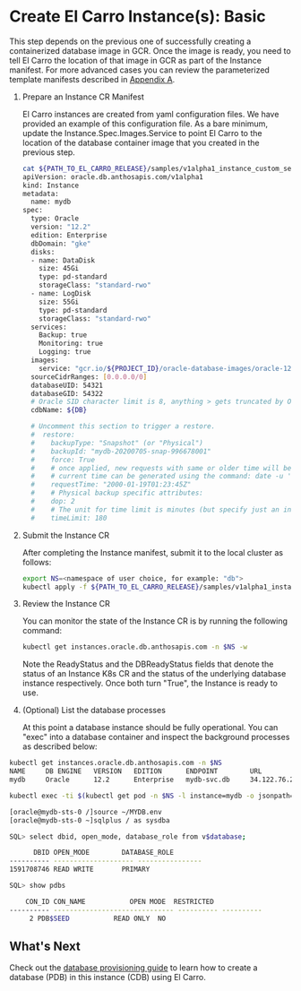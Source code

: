 # Create El Carro Instance(s): Basic

This step depends on the previous one of successfully creating a containerized
database image in GCR. Once the image is ready, you need to tell El Carro the
location of that image in GCR as part of the Instance manifest. For more
advanced cases you can review the parameterized template manifests described in
[Appendix A](../custom-resources/instance.md).

1. Prepare an Instance CR Manifest

   El Carro instances are created from yaml configuration files. We have
   provided an example of this configuration file. As a bare minimum, update the
   Instance.Spec.Images.Service to
   point El Carro to the location of the database container image that you
   created in the previous step.

   ```sh
   cat ${PATH_TO_EL_CARRO_RELEASE}/samples/v1alpha1_instance_custom_seeded.yaml
   apiVersion: oracle.db.anthosapis.com/v1alpha1
   kind: Instance
   metadata:
     name: mydb
   spec:
     type: Oracle
     version: "12.2"
     edition: Enterprise
     dbDomain: "gke"
     disks:
     - name: DataDisk
       size: 45Gi
       type: pd-standard
       storageClass: "standard-rwo"
     - name: LogDisk
       size: 55Gi
       type: pd-standard
       storageClass: "standard-rwo"
     services:
       Backup: true
       Monitoring: true
       Logging: true
     images:
       service: "gcr.io/${PROJECT_ID}/oracle-database-images/oracle-12.2-ee-seeded-${DB}"
     sourceCidrRanges: [0.0.0.0/0]
     databaseUID: 54321
     databaseGID: 54322
     # Oracle SID character limit is 8, anything > gets truncated by Oracle
     cdbName: ${DB}

     # Uncomment this section to trigger a restore.
     #  restore:
     #    backupType: "Snapshot" (or "Physical")
     #    backupId: "mydb-20200705-snap-996678001"
     #    force: True
     #    # once applied, new requests with same or older time will be ignored,
     #    # current time can be generated using the command: date -u '+%Y-%m-%dT%H:%M:%SZ'
     #    requestTime: "2000-01-19T01:23:45Z"
     #    # Physical backup specific attributes:
     #    dop: 2
     #    # The unit for time limit is minutes (but specify just an integer).
     #    timeLimit: 180
   ```

1. Submit the Instance CR

   After completing the Instance manifest, submit it to the local cluster as
   follows:

   ```sh
   export NS=<namespace of user choice, for example: "db">
   kubectl apply -f ${PATH_TO_EL_CARRO_RELEASE}/samples/v1alpha1_instance_custom_seeded.yaml -n $NS
   ```

1. Review the Instance CR

   You can monitor the state of the Instance CR is by running the following
   command:

   ```sh
   kubectl get instances.oracle.db.anthosapis.com -n $NS -w
   ```

   Note the ReadyStatus and the DBReadyStatus fields that denote the status of
   an Instance K8s CR and the status of the underlying database instance
   respectively. Once both turn "True", the Instance is ready to use.

1. (Optional) List the database processes

   At this point a database instance should be fully operational. You can "exec"
   into a database container and inspect the background processes as described
   below:

```sh
kubectl get instances.oracle.db.anthosapis.com -n $NS
NAME     DB ENGINE   VERSION   EDITION      ENDPOINT        URL                  READYSTATUS   DBREADYSTATUS   DB NAMES
mydb     Oracle      12.2      Enterprise   mydb-svc.db     34.122.76.205:6021   True          True

kubectl exec -ti $(kubectl get pod -n $NS -l instance=mydb -o jsonpath="{.items[0].metadata.name}") -c oracledb -n $NS -- /bin/bash

[oracle@mydb-sts-0 /]source ~/MYDB.env
[oracle@mydb-sts-0 ~]sqlplus / as sysdba

SQL> select dbid, open_mode, database_role from v$database;

      DBID OPEN_MODE		DATABASE_ROLE
---------- -------------------- ----------------
1591708746 READ WRITE		PRIMARY

SQL> show pdbs

    CON_ID CON_NAME			  OPEN MODE  RESTRICTED
---------- ------------------------------ ---------- ----------
	 2 PDB$SEED			  READ ONLY  NO
```

## What's Next

Check out the [database provisioning guide](database.md) to learn how to create
a database (PDB) in this instance (CDB) using El Carro.